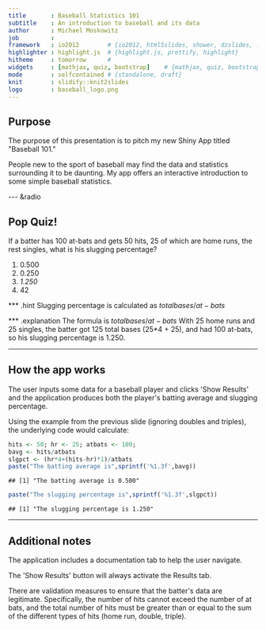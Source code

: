 ```yaml
--- 
title       : Baseball Statistics 101
subtitle    : An introduction to baseball and its data
author      : Michael Moskowitz
job         : 
framework   : io2012        # {io2012, html5slides, shower, dzslides, ...}
highlighter : highlight.js  # {highlight.js, prettify, highlight}
hitheme     : tomorrow      # 
widgets     : [mathjax, quiz, bootstrap]    # {mathjax, quiz, bootstrap}
mode        : selfcontained # {standalone, draft}
knit        : slidify::knit2slides
logo        : baseball_logo.png
---
```


## Purpose

The purpose of this presentation is to pitch my new Shiny App titled "Baseball 101."

People new to the sport of baseball may find the data and statistics surrounding it to be daunting. My app offers an interactive introduction to some simple baseball statistics.

--- &radio

## Pop Quiz!

If a batter has 100 at-bats and gets 50 hits, 25 of which are home runs, the rest singles, what is his slugging percentage? 

1. 0.500
2. 0.250
3. _1.250_
4. 42

*** .hint 
Slugging percentage is calculated as $total bases / at-bats$

*** .explanation 
The formula is $total bases / at-bats$ 
With 25 home runs and 25 singles, the batter got 125 total bases (25*4 + 25), and had 100 at-bats, so his slugging percentage is 1.250.

---

## How the app works

The user inputs some data for a baseball player and clicks 'Show Results' and the application produces both the player's batting average and slugging percentage.

Using the example from the previous slide (ignoring doubles and triples), the underlying code would calculate:

```r
hits <- 50; hr <- 25; atbats <- 100;
bavg <- hits/atbats
slgpct <- (hr*4+(hits-hr)*1)/atbats
paste("The batting average is",sprintf('%1.3f',bavg))
```

```
## [1] "The batting average is 0.500"
```

```r
paste("The slugging percentage is",sprintf('%1.3f',slgpct))
```

```
## [1] "The slugging percentage is 1.250"
```

---

## Additional notes
The application includes a documentation tab to help the user navigate. 

The 'Show Results' button will always activate the Results tab.

There are validation measures to ensure that the batter's data are legitimate. Specifically, the number of hits cannot exceed the number of at bats, and the total number of hits must be greater than or equal to the sum of the different types of hits (home run, double, triple).
